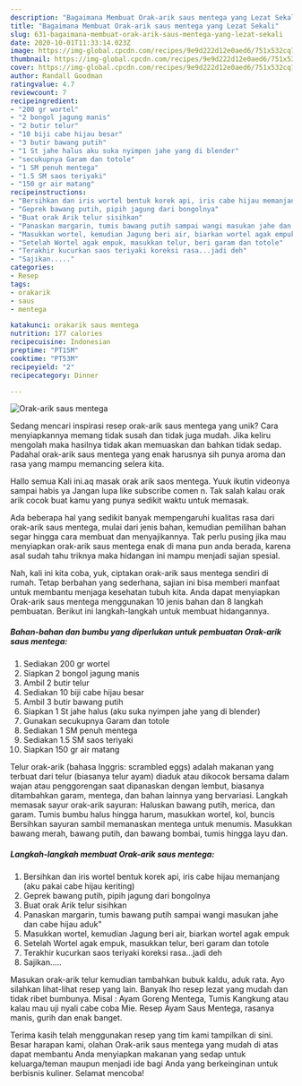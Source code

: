 ```yaml
---
description: "Bagaimana Membuat Orak-arik saus mentega yang Lezat Sekali"
title: "Bagaimana Membuat Orak-arik saus mentega yang Lezat Sekali"
slug: 631-bagaimana-membuat-orak-arik-saus-mentega-yang-lezat-sekali
date: 2020-10-01T11:33:14.023Z
image: https://img-global.cpcdn.com/recipes/9e9d222d12e0aed6/751x532cq70/orak-arik-saus-mentega-foto-resep-utama.jpg
thumbnail: https://img-global.cpcdn.com/recipes/9e9d222d12e0aed6/751x532cq70/orak-arik-saus-mentega-foto-resep-utama.jpg
cover: https://img-global.cpcdn.com/recipes/9e9d222d12e0aed6/751x532cq70/orak-arik-saus-mentega-foto-resep-utama.jpg
author: Randall Goodman
ratingvalue: 4.7
reviewcount: 7
recipeingredient:
- "200 gr wortel"
- "2 bongol jagung manis"
- "2 butir telur"
- "10 biji cabe hijau besar"
- "3 butir bawang putih"
- "1 St jahe halus aku suka nyimpen jahe yang di blender"
- "secukupnya Garam dan totole"
- "1 SM penuh mentega"
- "1.5 SM saos teriyaki"
- "150 gr air matang"
recipeinstructions:
- "Bersihkan dan iris wortel bentuk korek api, iris cabe hijau memanjang (aku pakai cabe hijau keriting)"
- "Geprek bawang putih, pipih jagung dari bongolnya"
- "Buat orak Arik telur sisihkan"
- "Panaskan margarin, tumis bawang putih sampai wangi masukan jahe dan cabe hijau aduk&#34;"
- "Masukkan wortel, kemudian Jagung beri air, biarkan wortel agak empuk"
- "Setelah Wortel agak empuk, masukkan telur, beri garam dan totole"
- "Terakhir kucurkan saos teriyaki koreksi rasa...jadi deh"
- "Sajikan....."
categories:
- Resep
tags:
- orakarik
- saus
- mentega

katakunci: orakarik saus mentega 
nutrition: 177 calories
recipecuisine: Indonesian
preptime: "PT15M"
cooktime: "PT53M"
recipeyield: "2"
recipecategory: Dinner

---
```



![Orak-arik saus mentega](https://img-global.cpcdn.com/recipes/9e9d222d12e0aed6/751x532cq70/orak-arik-saus-mentega-foto-resep-utama.jpg)

Sedang mencari inspirasi resep orak-arik saus mentega yang unik? Cara menyiapkannya memang tidak susah dan tidak juga mudah. Jika keliru mengolah maka hasilnya tidak akan memuaskan dan bahkan tidak sedap. Padahal orak-arik saus mentega yang enak harusnya sih punya aroma dan rasa yang mampu memancing selera kita.

Hallo semua Kali ini.aq masak orak arik saos mentega. Yuuk ikutin videonya sampai habis ya Jangan lupa like subscribe comen n. Tak salah kalau orak arik cocok buat kamu yang punya sedikit waktu untuk memasak.

Ada beberapa hal yang sedikit banyak mempengaruhi kualitas rasa dari orak-arik saus mentega, mulai dari jenis bahan, kemudian pemilihan bahan segar hingga cara membuat dan menyajikannya. Tak perlu pusing jika mau menyiapkan orak-arik saus mentega enak di mana pun anda berada, karena asal sudah tahu triknya maka hidangan ini mampu menjadi sajian spesial.


Nah, kali ini kita coba, yuk, ciptakan orak-arik saus mentega sendiri di rumah. Tetap berbahan yang sederhana, sajian ini bisa memberi manfaat untuk membantu menjaga kesehatan tubuh kita. Anda dapat menyiapkan Orak-arik saus mentega menggunakan 10 jenis bahan dan 8 langkah pembuatan. Berikut ini langkah-langkah untuk membuat hidangannya.

<!--inarticleads1-->

##### Bahan-bahan dan bumbu yang diperlukan untuk pembuatan Orak-arik saus mentega:

1. Sediakan 200 gr wortel
1. Siapkan 2 bongol jagung manis
1. Ambil 2 butir telur
1. Sediakan 10 biji cabe hijau besar
1. Ambil 3 butir bawang putih
1. Siapkan 1 St jahe halus (aku suka nyimpen jahe yang di blender)
1. Gunakan secukupnya Garam dan totole
1. Sediakan 1 SM penuh mentega
1. Sediakan 1.5 SM saos teriyaki
1. Siapkan 150 gr air matang


Telur orak-arik (bahasa Inggris: scrambled eggs) adalah makanan yang terbuat dari telur (biasanya telur ayam) diaduk atau dikocok bersama dalam wajan atau penggorengan saat dipanaskan dengan lembut, biasanya ditambahkan garam, mentega, dan bahan lainnya yang bervariasi. Langkah memasak sayur orak-arik sayuran: Haluskan bawang putih, merica, dan garam. Tumis bumbu halus hingga harum, masukkan wortel, kol, buncis Bersihkan sayuran sambil memanaskan mentega untuk menumis. Masukkan bawang merah, bawang putih, dan bawang bombai, tumis hingga layu dan. 

<!--inarticleads2-->

##### Langkah-langkah membuat Orak-arik saus mentega:

1. Bersihkan dan iris wortel bentuk korek api, iris cabe hijau memanjang (aku pakai cabe hijau keriting)
1. Geprek bawang putih, pipih jagung dari bongolnya
1. Buat orak Arik telur sisihkan
1. Panaskan margarin, tumis bawang putih sampai wangi masukan jahe dan cabe hijau aduk&#34;
1. Masukkan wortel, kemudian Jagung beri air, biarkan wortel agak empuk
1. Setelah Wortel agak empuk, masukkan telur, beri garam dan totole
1. Terakhir kucurkan saos teriyaki koreksi rasa...jadi deh
1. Sajikan.....


Masukan orak-arik telur kemudian tambahkan bubuk kaldu, aduk rata. Ayo silahkan lihat-lihat resep yang lain. Banyak lho resep lezat yang mudah dan tidak ribet bumbunya. Misal : Ayam Goreng Mentega, Tumis Kangkung atau kalau mau uji nyali cabe coba Mie. Resep Ayam Saus Mentega, rasanya manis, gurih dan enak banget. 

Terima kasih telah menggunakan resep yang tim kami tampilkan di sini. Besar harapan kami, olahan Orak-arik saus mentega yang mudah di atas dapat membantu Anda menyiapkan makanan yang sedap untuk keluarga/teman maupun menjadi ide bagi Anda yang berkeinginan untuk berbisnis kuliner. Selamat mencoba!
